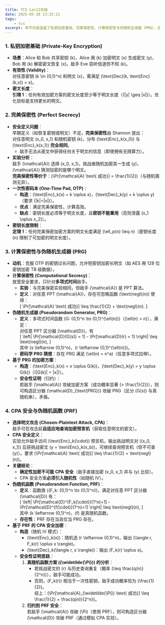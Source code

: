 ```yaml
---
title: TCS Lec12总结
date: 2025-05-28 23:25:21
tags:
    - tcs
excerpt: 本节内容涵盖了私钥加密基础、完美保密性、计算保密性与伪随机生成器（PRG）、选择明文攻击（CPA）安全与伪随机函数（PRF）等重要概念。
---
```


### **1. 私钥加密基础 (Private-Key Encryption)**
* **场景**：Alice 和 Bob 共享密钥 \(k\)，Alice 用 \(k\) 加密明文 \(x\) 生成密文 \(y\)，Bob 用 \(k\) 解密密文恢复 \(x\)。敌手 Eve 窃听信道但不知 \(k\)。
* **有效性 (Validity)**：  
  对任意密钥 \(k \in \{0,1\}^n\) 和明文 \(x\)，需满足 \(\text{Dec}(k, \text{Enc}(k,x)) = x\)。
* **密文长度**：  
  **引理 1**：任何有效加密方案的密文长度至少等于明文长度（\(|y| \geq |x|\)）。优化目标是支持更长的明文。


### **2. 完美保密性 (Perfect Secrecy)**
* **安全定义问题**：  
  早期定义（如恢复密钥或明文）不足。**完美保密性**由 Shannon 提出：  
  对任意明文 \(x_0, x_1\) 和随机密钥 \(k\)，分布 \(\text{Enc}_k(x_0)\) 与 \(\text{Enc}_k(x_1)\) **完全相同**。  
  * 敌手无法从密文中获得任何关于明文的信息（即使拥有无限算力）。
* **实验分析**：  
  敌手 \(\mathcal{A}\) 选择 \(x_0, x_1\)，挑战者随机加密其一生成 \(y\)，\(\mathcal{A}\) 猜测加密的是哪个明文。  
  **完美保密性等价于**：\(\Pr[\mathcal{A} \text{ 成功}] = \frac{1}{2}\)（与随机猜测无异）。
* **一次性密码本 (One-Time Pad, OTP)**：  
  * **构造**：\(\text{Enc}_k(x) = k \oplus x\)，\(\text{Dec}_k(y) = k \oplus y\)（要求 \(|k|=|x|\)）。
  * **优点**：满足完美保密性，计算高效。  
  * **缺点**：密钥长度必须等于明文长度，且**密钥不能重用**（否则泄露 \(x_1 \oplus x_2\)）。
* **密钥长度限制**：  
  **定理 1**：任何完美保密加密方案的明文长度满足 \(\ell_p(n) \leq n\)（密钥长度 \(n\) 限制了可加密的明文长度）。


### **3. 计算保密性与伪随机生成器 (PRG)**
* **动机**：克服 OTP 的密钥过长问题，允许短密钥加密长明文（如 AES 用 128 位密钥加密 TB 级数据）。
* **计算保密性 (Computational Secrecy)**：  
  放宽安全要求，只针对**多项式时间**敌手。  
  * **实验**：与完美保密实验相同，但敌手 \(\mathcal{A}\) 是 PPT 算法。  
  * **定义**：对任意 PPT \(\mathcal{A}\)，存在可忽略函数 \(\text{negl}(n)\) 使得：  
    \[
    \Pr[\mathcal{A} \text{ 成功}] \leq \frac{1}{2} + \text{negl}(n).
    \]
* **伪随机生成器 (Pseudorandom Generator, PRG)**：  
  * **定义**：多项式时间函数 \(G: \{0,1\}^n \to \{0,1\}^{\ell(n)}\)（\(\ell(n) > n\)），满足：  
    对任意 PPT 区分器 \(\mathcal{D}\)，有  
    \[
    \left| \Pr[\mathcal{D}(G(s)) = 1] - \Pr[\mathcal{D}(r) = 1] \right| \leq \text{negl}(n),
    \]  
    其中 \(s \leftarrow \{0,1\}^n\)，\(r \leftarrow \{0,1\}^{\ell(n)}\)。  
  * **密码学 PRG 猜想**：存在 PRG 满足 \(\ell(n) = n^a\)（任意多项式拉伸）。
* **基于 PRG 的加密方案**：  
  * **构造**：\(\text{Enc}_k(x) = x \oplus G(k)\)，\(\text{Dec}_k(y) = y \oplus G(k)\)（\(|G(k)| = |x|\)）。  
  * **安全性证明**（归约）：  
    若敌手 \(\mathcal{A}\) 攻破加密方案（成功概率显著 \(> \frac{1}{2}\)），则可构造区分器 \(\mathcal{D}_{\text{PRG}}\) 攻破 PRG（区分 \(G(s)\) 与真随机串），矛盾。


### **4. CPA 安全与伪随机函数 (PRF)**
* **选择明文攻击 (Chosen-Plaintext Attack, CPA)**：  
  敌手可在攻击前**自适应地查询加密预言机**（获取任意明文的密文）。
* **CPA 安全定义**：  
  实验允许敌手访问 \(\text{Enc}_k(\cdot)\) 预言机，输出挑战明文对 \((x_0, x_1)\) 后获挑战密文 \(y = \text{Enc}_k(x_b)\)，可继续查询预言机（但不可查 \(y\)）。要求 \(\Pr[\mathcal{A} \text{ 成功}] \leq \frac{1}{2} + \text{negl}(n)\)。
* **关键结论**：  
  * **确定性加密不可能 CPA 安全**（敌手直接加密 \(x_0, x_1\) 并与 \(y\) 比较）。  
  * CPA 安全方案**必须引入随机性**（如随机 IV）。
* **伪随机函数 (Pseudorandom Function, PRF)**：  
  * **定义**：函数族 \(\{F_k: \{0,1\}^n \to \{0,1\}^n\}\)，满足对任意 PPT 区分器 \(\mathcal{D}\) 有：  
    \[
    \left| \Pr[\mathcal{D}^{F_k(\cdot)}(1^n)=1] - \Pr[\mathcal{D}^{f(\cdot)}(1^n)=1] \right| \leq \text{negl}(n),
    \]  
    其中 \(k \leftarrow \{0,1\}^n\)，\(f\) 是真随机函数。  
  * **存在性**：PRF 存在当且仅当 PRG 存在。
* **基于 PRF 的 CPA 安全加密**：  
  * **构造**（随机 IV 模式）：  
    - \(\text{Enc}_k(x)\)：随机选 \(r \leftarrow \{0,1\}^n\)，输出 \(\langle r, F_k(r) \oplus x \rangle\)。  
    - \(\text{Dec}_k(\langle r, s \rangle)\)：输出 \(F_k(r) \oplus s\)。  
  * **安全性证明思路**：  
    1. **真随机函数方案 (\(\widetilde{\Pi}\)) 的分析**：  
       - 若挑战密文的 \(r\) 与历史查询重复（概率 \(\leq \frac{q(n)}{2^n}\)），敌手可能成功。  
       - 否则，\(F_k(r)\) 相当于一次性密钥，敌手成功概率恰为 \(\frac{1}{2}\)。  
       综上：\(\Pr[\mathcal{A}_{\widetilde{\Pi}} \text{ 成功}] \leq \frac{1}{2} + \frac{q(n)}{2^n}\)。  
    2. **归约到 PRF 安全**：  
       若敌手 \(\mathcal{A}\) 攻破 \(\Pi\)（使用 PRF），则可构造区分器 \(\mathcal{D}\) 攻破 PRF（通过模拟 CPA 实验）。


